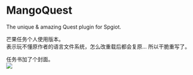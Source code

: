 # MangoQuest
The unique &amp; amazing Quest plugin for Spgiot.

芒果任务个人使用版本。  
表示玩不懂原作者的语言文件系统，怎么改重载后都会复原... 所以干脆重写了。  
  
任务书加了个封面。  
![](https://i.loli.net/2018/03/04/5a9b7ff86ee30.png)
